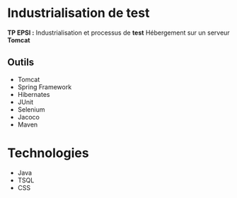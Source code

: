 # Industrialisation de test

**TP EPSI :** 
 Industrialisation et processus de **test** 
Hébergement sur un serveur **Tomcat** 

## Outils 

- Tomcat
- Spring Framework
- Hibernates
- JUnit
- Selenium
- Jacoco
- Maven

# Technologies 

- Java
- TSQL 
- CSS
